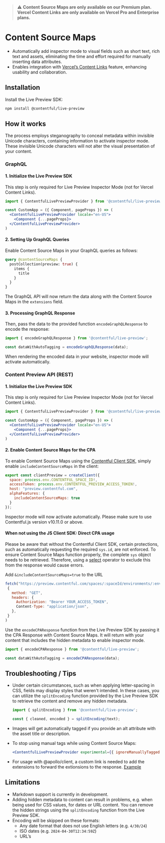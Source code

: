 > ⚠️ **Content Source Maps are only available on our Premium plan. Vercel Content Links are only available on Vercel Pro and Enterprise plans.**

# Content Source Maps

- Automatically add inspector mode to visual fields such as short text, rich text and assets, eliminating the time and effort required for manually inserting data attributes.
- Enables integration with [Vercel’s Content Links](https://vercel.com/docs/workflow-collaboration/edit-mode#content-link) feature, enhancing usability and collaboration.

## Installation

Install the Live Preview SDK:

```bash
npm install @contentful/live-preview
```

## How it works

The process employs steganography to conceal metadata within invisible Unicode characters, containing information to activate inspector mode. These invisible Unicode characters will not alter the visual presentation of your content.

### GraphQL

#### 1. Initialize the Live Preview SDK

This step is only required for Live Preview Inspector Mode (not for Vercel Content Links).

```jsx
import { ContentfulLivePreviewProvider } from '@contentful/live-preview/react';

const CustomApp = ({ Component, pageProps }) => (
  <ContentfulLivePreviewProvider locale="en-US">
    <Component {...pageProps}>
  </ContentfulLivePreviewProvider>
)
```

#### 2. Setting Up GraphQL Queries

Enable Content Source Maps in your GraphQL queries as follows:

```graphql
query @contentSourceMaps {
  postCollection(preview: true) {
    items {
      title
    }
  }
}
```

The GraphQL API will now return the data along with the Content Source Maps in the `extensions` field.

#### 3. Processing GraphQL Response

Then, pass the data to the provided function `encodeGraphQLResponse` to encode the response:

```jsx
import { encodeGraphQLResponse } from '@contentful/live-preview';

const dataWithAutoTagging = encodeGraphQLResponse(data);
```

When rendering the encoded data in your website, inspector mode will activate automatically.

### Content Preview API (REST)

#### 1. Initialize the Live Preview SDK

This step is only required for Live Preview Inspector Mode (not for Vercel Content Links).

```jsx
import { ContentfulLivePreviewProvider } from '@contentful/live-preview/react';

const CustomApp = ({ Component, pageProps }) => (
  <ContentfulLivePreviewProvider locale="en-US">
    <Component {...pageProps}>
  </ContentfulLivePreviewProvider>
)
```

#### 2. Enable Content Source Maps for the CPA

To enable Content Source Maps using the [Contentful Client SDK](https://github.com/contentful/contentful.js), simply enable `includeContentSourceMaps` in the client:

```jsx
export const clientPreview = createClient({
  space: process.env.CONTENTFUL_SPACE_ID!,
  accessToken: process.env.CONTENTFUL_PREVIEW_ACCESS_TOKEN!,
  host: "preview.contentful.com",
  alphaFeatures: {
    includeContentSourceMaps: true
  }
});
```

Inspector mode will now activate automatically. Please make sure to use Contentful.js version v10.11.0 or above.

#### When not using the JS Client SDK: Direct CPA usage

Please be aware that without the Contentful Client SDK, certain protections, such as automatically requesting the required `sys.id`, are not enforced. To ensure Content Source Maps function properly, the complete `sys` object needs to be retrieved. Therefore, using a [select](https://www.contentful.com/developers/docs/references/content-preview-api/#/reference/search-parameters/select-operator) operator to exclude this from the response would cause errors.

Add `&includeContentSourceMaps=true` to the URL

```js
fetch("https://preview.contentful.com/spaces/:spaceId/environments/:envId/entries&includeContentSourceMaps=true",
 {
   method: "GET",
   headers: {
     Authorization: "Bearer YOUR_ACCESS_TOKEN",
     Content-Type: "application/json",
   },
 }
)
```

Use the `encodeCPAResponse` function from the Live Preview SDK by passing it the CPA Response with Content Source Maps. It will return with your content that includes the hidden metadata to enable inspector mode.

```jsx
import { encodeCPAResponse } from '@contentful/live-preview';

const dataWithAutoTagging = encodeCPAResponse(data);
```

## Troubleshooting / Tips

- Under certain circumstances, such as when applying letter-spacing in CSS, fields may display styles that weren't intended. In these cases, you can utilize the `splitEncoding` function provided by the Live Preview SDK to retrieve the content and remove any hidden metadata.

  ```jsx
  import { splitEncoding } from '@contentful/live-preview';

  const { cleaned, encoded } = splitEncoding(text);
  ```

- Images will get automatically tagged if you provide an alt attribute with the asset title or description.

- To stop using manual tags while using Content Source Maps:

  ```jsx
  <ContentfulLivePreviewProvider experimental={{ ignoreManuallyTaggedElements: true }} />
  ```

- For usage with @apollo/client, a custom link is needed to add the extensions to forward the extionsions to the response. [Example](../../examples/content-source-maps-apollo/lib/api-graphql.ts)

## Limitations

- Markdown support is currently in development.
- Adding hidden metadata to content can result in problems, e.g. when being used for CSS values, for dates or URL content. You can remove the hidden strings using the `splitEncoding` function from the Live Preview SDK.
- Encoding will be skipped on these formats:
  - Any date format that does not use English letters (e.g. `4/30/24`)
  - ISO dates (e.g. `2024-04-30T12:34:59Z`)
  - URL’s
